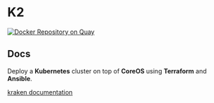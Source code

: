 # K2

[![Docker Repository on Quay](https://quay.io/repository/samsung_cnct/k2/status "Docker Repository on Quay")](https://quay.io/repository/samsung_cnct/k2)

## Docs
Deploy a __Kubernetes__ cluster on top of __CoreOS__ using __Terraform__  and __Ansible__.

[kraken documentation](Documentation/README.md)





